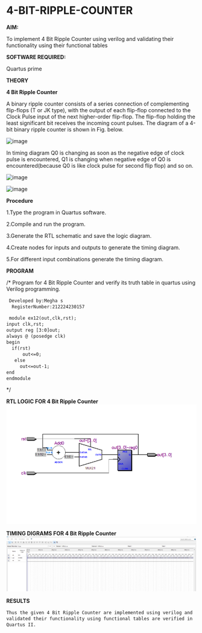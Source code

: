 # 4-BIT-RIPPLE-COUNTER

**AIM:**

To implement  4 Bit Ripple Counter using verilog and validating their functionality using their functional tables

**SOFTWARE REQUIRED:**

Quartus prime

**THEORY**

**4 Bit Ripple Counter**

A binary ripple counter consists of a series connection of complementing flip-flops (T or JK type), with the output of each flip-flop connected to the Clock Pulse input of the next higher-order flip-flop. The flip-flop holding the least significant bit receives the incoming count pulses. The diagram of a 4-bit binary ripple counter is shown in Fig. below.

![image](https://github.com/naavaneetha/4-BIT-RIPPLE-COUNTER/assets/154305477/cb4b74d4-31ab-4359-95d0-d22e67daba13)

In timing diagram Q0 is changing as soon as the negative edge of clock pulse is encountered, Q1 is changing when negative edge of Q0 is encountered(because Q0 is like clock pulse for second flip flop) and so on.

![image](https://github.com/naavaneetha/4-BIT-RIPPLE-COUNTER/assets/154305477/a573a7d6-014e-4e54-93e6-e2ac9530960b)

![image](https://github.com/naavaneetha/4-BIT-RIPPLE-COUNTER/assets/154305477/85e1958a-2fc1-49bb-9a9f-d58ccbf3663c)

**Procedure**

1.Type the program in Quartus software.

2.Compile and run the program.

3.Generate the RTL schematic and save the logic diagram.

4.Create nodes for inputs and outputs to generate the timing diagram.

5.For different input combinations generate the timing diagram.



**PROGRAM**

/* Program for 4 Bit Ripple Counter and verify its truth table in quartus using Verilog programming.
```
 Developed by:Megha s
  RegisterNumber:212224230157
 ```
 ```
  module ex12(out,clk,rst);
input clk,rst;
output reg [3:0]out;
always @ (posedge clk)
begin
   if(rst)
	   out<=0;
	else
      out<=out-1;
end
endmodule
```
*/

**RTL LOGIC FOR 4 Bit Ripple Counter**
![output](image.png)

**TIMING DIGRAMS FOR 4 Bit Ripple Counter**
![output](image-1.png)

**RESULTS**
```
Thus the given 4 Bit Ripple Counter are implemented using verilog and validated their functionality using functional tables are verified in Quartus II.
```

